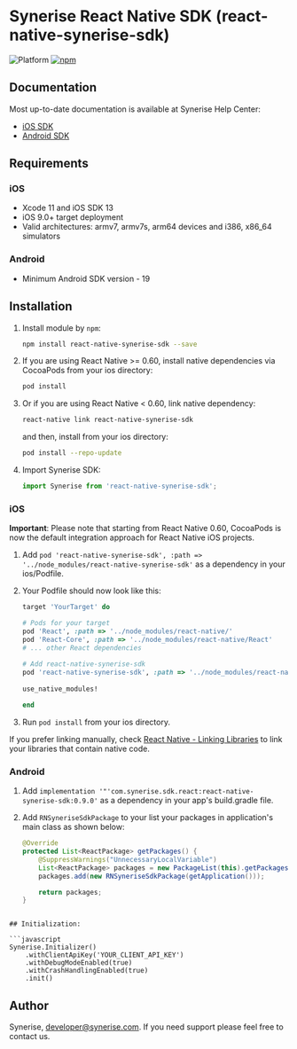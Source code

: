 # Synerise React Native SDK (react-native-synerise-sdk)

![Platform](https://img.shields.io/badge/platform-ios%20%7C%20android-lightgrey)
[![npm](https://img.shields.io/npm/v/react-native-synerise-sdk-sdk.svg?colorB=blue&)](https://www.npmjs.com/package/react-native-synerise-sdk)

## Documentation

Most up-to-date documentation is available at Synerise Help Center:
- [iOS SDK]( https://help.synerise.com/developers/ios-sdk)
- [Android SDK]( https://help.synerise.com/developers/android-sdk/)

## Requirements

### iOS

* Xcode 11 and iOS SDK 13
* iOS 9.0+ target deployment
* Valid architectures: armv7, armv7s, arm64 devices and i386, x86_64 simulators

### Android

* Minimum Android SDK version - 19

## Installation

1. Install module by `npm`:

   ```bash
   npm install react-native-synerise-sdk --save
   ```
   
2. If you are using React Native >= 0.60, install native dependencies via CocoaPods from your ios directory:

   ```bash
   pod install
   ```

3. Or if you are using React Native < 0.60, link native dependency:

   ```bash
   react-native link react-native-synerise-sdk
   ```
   and then, install from your ios directory:
   ```bash
   pod install --repo-update
   ```

4. Import Synerise SDK:

   ```javascript
   import Synerise from 'react-native-synerise-sdk';
   ```
   
### iOS

**Important**:
Please note that starting from React Native 0.60, CocoaPods is now the default integration approach for React Native iOS projects.

1. Add `pod 'react-native-synerise-sdk', :path => '../node_modules/react-native-synerise-sdk'` as a dependency in your ios/Podfile.

2. Your Podfile should now look like this:

	```ruby
	target 'YourTarget' do
	
	# Pods for your target
	pod 'React', :path => '../node_modules/react-native/'
	pod 'React-Core', :path => '../node_modules/react-native/React'
	# ... other React dependencies
       
	# Add react-native-synerise-sdk
	pod 'react-native-synerise-sdk', :path => '../node_modules/react-native-synerise-sdk'
       
	use_native_modules!

	end
	```

3. Run `pod install` from your ios directory.

If you prefer linking manually, check [React Native - Linking Libraries](http://facebook.github.io/react-native/docs/linking-libraries-ios.html#manual-linking) to link your libraries that contain native code.

### Android

1. Add `implementation '"'com.synerise.sdk.react:react-native-synerise-sdk:0.9.0'` as a dependency in your app's build.gradle file.

2. Add `RNSyneriseSdkPackage` to your list your packages in application's main class as shown below:

	```java
	@Override
	protected List<ReactPackage> getPackages() {
		@SuppressWarnings("UnnecessaryLocalVariable")
		List<ReactPackage> packages = new PackageList(this).getPackages();
		packages.add(new RNSyneriseSdkPackage(getApplication()));
	
		return packages;
	}
```

## Initialization:

```javascript
Synerise.Initializer()
	.withClientApiKey('YOUR_CLIENT_API_KEY')
	.withDebugModeEnabled(true)
	.withCrashHandlingEnabled(true)
	.init()
```

## Author
Synerise, developer@synerise.com. If you need support please feel free to contact us.



